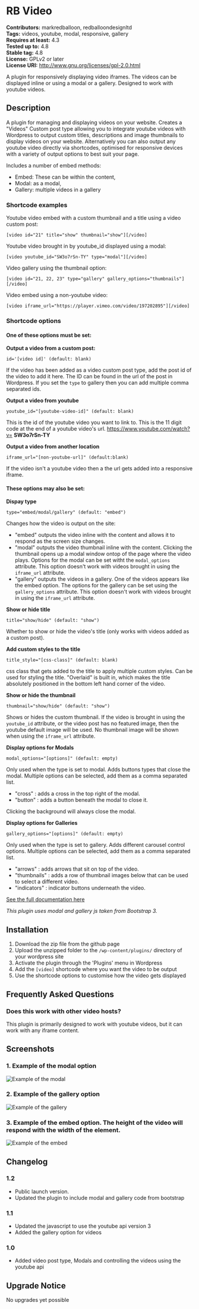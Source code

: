 # RB Video 
**Contributors:** markredballoon, redballoondesignltd  
**Tags:** videos, youtube, modal, responsive, gallery  
**Requires at least:** 4.3  
**Tested up to:** 4.8  
**Stable tag:** 4.8  
**License:** GPLv2 or later  
**License URI:** http://www.gnu.org/licenses/gpl-2.0.html  

A plugin for responsively displaying video iframes. The videos can be displayed inline or using a modal or a gallery.
Designed to work with youtube videos.


## Description 
A plugin for managing and displaying videos on your website. Creates a "Videos" Custom post type allowing you to integrate youtube videos with Wordpress to output custom titles, descriptions and image thumbnails to display videos on your website. Alternatively you can also output any youtube video directly via shortcodes, optimised for responsive devices with a variety of output options to best suit your page.

Includes a number of embed methods:
* Embed: These can be within the content, 
* Modal: as a modal,
* Gallery:  multiple videos in a gallery


### Shortcode examples 

Youtube video embed with a custom thumbnail and a title using a video custom post:

`[video id="21" title="show" thumbnail="show"][/video]`

Youtube video brought in by youtube_id displayed using a modal:

`[video youtube_id="SW3o7rSn-TY" type="modal"][/video]`

Video gallery using the thumbnail option:

`[video id="21, 22, 23" type="gallery" gallery_options="thumbnails"][/video]`

Video embed using a non-youtube video:

`[video iframe_url="https://player.vimeo.com/video/197202895"][/video]`



### Shortcode options 

#### One of these options must be set:

**Output a video from a custom post:**

`id='[video id]' (default: blank)`

If the video has been added as a video custom post type, add the post id of the video to add it here. The ID can be found in the url of the post in Wordpress. If you set the `type` to gallery then you can add multiple comma separated ids.


**Output a video from youtube**

`youtube_id="[youtube-video-id]" (default: blank)`

This is the id of the youtube video you want to link to. This is the 11 digit code at the end of a youtube video's url. https://www.youtube.com/watch?v= **SW3o7rSn-TY**


**Output a video from another location**

`iframe_url="[non-youtube-url]" (default:blank)`

If the video isn't a youtube video then a the url gets added into a responsive iframe.

#### These options may also be set:

**Dispay type**

`type="embed/modal/gallery" (default: "embed")`

Changes how the video is output on the site:
* "embed" outputs the video inline with the content and allows it to respond as the screen size changes.
* "modal" outputs the video thumbnail inline with the content. Clicking the thumbnail opens up a modal window ontop of the page where the video plays. Options for the modal can be set witht the `modal_options` attribute. This option doesn't work with videos brought in using the `iframe_url` attribute.
* "gallery" outputs the videos in a gallery. One of the videos appears like the embed option. The options for the gallery can be set using the `gallery_options` attribute. This option doesn't work with videos brought in using the `iframe_url` attribute.

**Show or hide title**

`title="show/hide" (default: "show")`

Whether to show or hide the video's title (only works with videos added as a custom post).

**Add custom styles to the title**

`title_style="[css-class]" (default: blank)`

css class that gets added to the title to apply multiple custom styles. Can be used for styling the title. "Overlaid" is built in, which makes the title absolutely positioned in the bottom left hand corner of the video.


**Show or hide the thumbnail**

`thumbnail="show/hide" (default: "show")`

Shows or hides the custom thumbnail. If the video is brought in using the `youtube_id` attribute, or the video post has no featured image, then the youtube default image will be used. No thumbnail image will be shown when using the `iframe_url` attribute.

**Display options for Modals**

`modal_options="[options]" (default: empty)`

Only used when the type is set to modal. Adds buttons types that close the modal. Multiple options can be selected, add them as a comma separated list.
* "cross" : adds a cross in the top right of the modal.
* "button" : adds a button beneath the modal to close it.

Clicking the background will always close the modal.

**Display options for Galleries**

`gallery_options="[options]" (default: empty)` 

Only used when the type is set to gallery. Adds different carousel control options. Multiple options can be selected, add them as a comma separated list.
* "arrows" : adds arrows that sit on top of the video.
* "thumbnails" : adds a row of thumbnail images below that can be used to select a different video.
* "indicators" : indicator buttons underneath the video.

[See the full documentation here](https://docs.google.com/document/d/1fUWAj2Yi6I0uLRp8ZyK2DwVdmiFEc0sY5Kb-TTzi3G4/edit?usp=sharing)

*This plugin uses modal and gallery js taken from Bootstrap 3.*


## Installation 
1. Download the zip file from the github page
1. Upload the unzipped folder to the `/wp-content/plugins/` directory of your wordpress site
1. Activate the plugin through the 'Plugins' menu in Wordpress
1. Add the `[video]` shortcode where you want the video to be output
1. Use the shortcode options to customise how the video gets displayed


## Frequently Asked Questions 

### Does this work with other video hosts? 

This plugin is primarily designed to work with youtube videos, but it can work with any iframe content.


## Screenshots 
### 1. Example of the modal option 

![Example of the modal](https://github.com/redballoonio/video-plugin/blob/master/screenshots/modal.png "Example of the modal")

### 2. Example of the gallery option 

![Example of the gallery](https://github.com/redballoonio/video-plugin/blob/master/screenshots/gallery.png "Example of the gallery")

### 3. Example of the embed option. The height of the video will respond with the width of the element. 

![Example of the embed](https://github.com/redballoonio/video-plugin/blob/master/screenshots/embed.png "Example of the embed")



## Changelog 


### 1.2 
* Public launch version.
* Updated the plugin to include modal and gallery code from bootstrap


### 1.1 
* Updated the javascript to use the youtube api version 3
* Added the gallery option for videos


### 1.0 
* Added video post type, Modals and controlling the videos using the youtube api


## Upgrade Notice 

No upgrades yet possible 